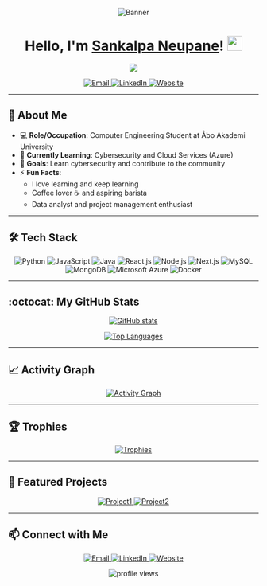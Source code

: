 <!-- Banner or Profile Header (Optional) -->
<p align="center">
  <img src="https://via.placeholder.com/1000x250.png?text=Sankalpa+Neupane" alt="Banner" />
</p>

<h1 align="center">
  Hello, I'm <a href="https://github.com/Sankalpa7">Sankalpa Neupane</a>!
  <img src="https://media.giphy.com/media/hvRJCLFzcasrR4ia7z/giphy.gif" width="30px"/>
</h1>

<!-- Typing effect (Optional) -->
<p align="center">
  <a href="https://github.com/DenverCoder1/readme-typing-svg">
    <img src="https://readme-typing-svg.herokuapp.com?color=%2336BCF7&lines=Computer+Engineering+Student;Data+Analyst+Enthusiast;Project+Management+Enthusiast;Always+Learning!" />
  </a>
</p>

<!-- Social/Contact Badges -->
<p align="center">
  <!-- Email Badge -->
  <a href="mailto:sankalpaneupane7@gmail.com">
    <img src="https://img.shields.io/badge/Email-sankalpaneupane7%40gmail.com-red?style=flat-square&logo=gmail&logoColor=white" alt="Email" />
  </a>
  <!-- LinkedIn Badge -->
  <a href="https://www.linkedin.com/in/sankalpaneupane7/">
    <img src="https://img.shields.io/badge/LinkedIn-Sankalpa%20Neupane-blue?style=flat-square&logo=linkedin&logoColor=white" alt="LinkedIn" />
  </a>
  <!-- Website Badge -->
  <a href="https://sankalpa.netlify.app/">
    <img src="https://img.shields.io/badge/Website-sankalpa.netlify.app-lightgrey?style=flat-square&logo=netlify&logoColor=white" alt="Website" />
  </a>
</p>

---

## :wave: About Me
- :computer: **Role/Occupation**: Computer Engineering Student at Åbo Akademi University  
- :seedling: **Currently Learning**: Cybersecurity and Cloud Services (Azure)  
- :dart: **Goals**: Learn cybersecurity and contribute to the community  
- :zap: **Fun Facts**:  
  - I love learning and keep learning  
  - Coffee lover :coffee: and aspiring barista  
  - Data analyst and project management enthusiast

---

## :hammer_and_wrench: Tech Stack

<p align="center">
  <!-- Programming Languages -->
  <img src="https://img.shields.io/badge/Python-3670A0?style=for-the-badge&logo=python&logoColor=ffdd54" alt="Python" />
  <img src="https://img.shields.io/badge/JavaScript-F7DF1E?style=for-the-badge&logo=javascript&logoColor=black" alt="JavaScript" />
  <img src="https://img.shields.io/badge/Java-ED8B00?style=for-the-badge&logo=java&logoColor=white" alt="Java" />
  <!-- Frameworks -->
  <img src="https://img.shields.io/badge/React.js-61DAFB?style=for-the-badge&logo=react&logoColor=black" alt="React.js" />
  <img src="https://img.shields.io/badge/Node.js-339933?style=for-the-badge&logo=nodedotjs&logoColor=white" alt="Node.js" />
  <img src="https://img.shields.io/badge/Next.js-000000?style=for-the-badge&logo=nextdotjs&logoColor=white" alt="Next.js" />
  <!-- Databases -->
  <img src="https://img.shields.io/badge/MySQL-00758F?style=for-the-badge&logo=mysql&logoColor=white" alt="MySQL" />
  <img src="https://img.shields.io/badge/MongoDB-4EA94B?style=for-the-badge&logo=mongodb&logoColor=white" alt="MongoDB" />
  <!-- DevOps/Cloud -->
  <img src="https://img.shields.io/badge/Azure-0078D4?style=for-the-badge&logo=microsoft-azure&logoColor=white" alt="Microsoft Azure" />
  <img src="https://img.shields.io/badge/Docker-2496ED?style=for-the-badge&logo=docker&logoColor=white" alt="Docker" />
</p>

---

## :octocat: My GitHub Stats

<p align="center">
  <a href="https://github.com/anuraghazra/github-readme-stats">
    <img align="center" src="https://github-readme-stats.vercel.app/api?username=Sankalpa7&show_icons=true&theme=radical" alt="GitHub stats" />
  </a>
</p>

<p align="center">
  <a href="https://github.com/anuraghazra/github-readme-stats">
    <img align="center" src="https://github-readme-stats.vercel.app/api/top-langs/?username=Sankalpa7&layout=compact&theme=radical" alt="Top Languages" />
  </a>
</p>

---

## :chart_with_upwards_trend: Activity Graph

<p align="center">
  <a href="https://github.com/Ashutosh00710/github-readme-activity-graph">
    <img src="https://github-readme-activity-graph.cyclic.app/graph?username=Sankalpa7&theme=dracula&hide_border=true" alt="Activity Graph" />
  </a>
</p>

---

## :trophy: Trophies

<p align="center">
  <a href="https://github.com/ryo-ma/github-profile-trophy">
    <img src="https://github-profile-trophy.vercel.app/?username=Sankalpa7&theme=alduin&no-frame=true&column=7" alt="Trophies" />
  </a>
</p>

---

## :star2: Featured Projects

<p align="center">
  <!-- Replace Project1 and Project2 with your actual repositories -->
  <a href="https://github.com/Sankalpa7/Project1">
    <img src="https://github-readme-stats.vercel.app/api/pin/?username=Sankalpa7&repo=Project1&theme=radical" alt="Project1" />
  </a>
  <a href="https://github.com/Sankalpa7/Project2">
    <img src="https://github-readme-stats.vercel.app/api/pin/?username=Sankalpa7&repo=Project2&theme=radical" alt="Project2" />
  </a>
</p>

---

## :mailbox: Connect with Me

<p align="center">
  <a href="mailto:sankalpaneupane7@gmail.com">
    <img src="https://img.shields.io/badge/Email-sankalpaneupane7%40gmail.com-critical?style=for-the-badge&logo=gmail&logoColor=white" alt="Email" />
  </a>
  <a href="https://www.linkedin.com/in/sankalpaneupane7/">
    <img src="https://img.shields.io/badge/LinkedIn-Sankalpa%20Neupane-blue?style=for-the-badge&logo=linkedin&logoColor=white" alt="LinkedIn" />
  </a>
  <a href="https://sankalpa.netlify.app/">
    <img src="https://img.shields.io/badge/Website-sankalpa.netlify.app-lightgrey?style=for-the-badge&logo=netlify&logoColor=white" alt="Website" />
  </a>
</p>

<p align="center">
  <img src="https://komarev.com/ghpvc/?username=Sankalpa7&label=Profile%20views&color=0e75b6&style=flat" alt="profile views" /> 
</p>
